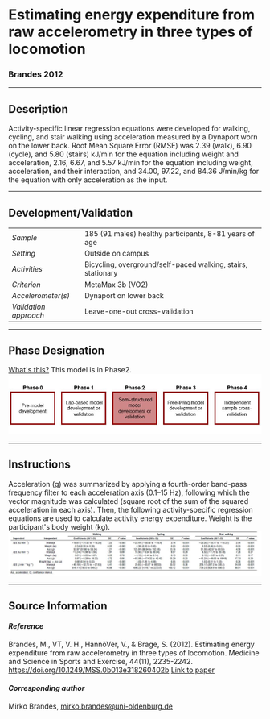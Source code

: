 # Estimating energy expenditure from raw accelerometry in three types of locomotion
### Brandes 2012
---

## Description
Activity-specific linear regression equations were developed for walking, cycling, and stair walking using acceleration measured by a Dynaport worn on the lower back. Root Mean Square Error (RMSE) was 2.39 (walk), 6.90 (cycle), and 5.80 (stairs) kJ/min for the equation including weight and acceleration, 2.16, 6.67, and 5.57 kJ/min for the equation including weight, acceleration, and their interaction, and 34.00, 97.22, and 84.36 J/min/kg for the equation with only acceleration as the input.


---

## Development/Validation

|  |  |
| ------------- | ------------- |
| *Sample*  |185 (91 males) healthy participants, 8-81 years of age |
| *Setting*  |Outside on campus |
| *Activities*  |Bicycling, overground/self-paced walking, stairs, stationary   |
| *Criterion* |MetaMax 3b (VO2)   |
| *Accelerometer(s)* |Dynaport on lower back   |
| *Validation approach* |Leave-one-out cross-validation   |



---
## Phase Designation
[What's this?](https://github.com/clevengerkimberly/AccelerometerRepository/blob/a76916ebe2a6002b20cdc6ef39c889d62ce9d6ae/phase%20_images/phase.md)
This model is in Phase2.
![image](https://github.com/clevengerkimberly/AccelerometerRepository/blob/b0ae796591943b477c483d3c6087e7950cbdadf9/phase%20_images/Phase2.JPG)

---
## Instructions
Acceleration (g) was summarized by applying a fourth-order band-pass frequency filter to each acceleration axis (0.1–15 Hz), following which the vector magnitude was calculated (square root of the sum of the squared acceleration in each axis). Then, the following activity-specific regression equations are used to calculate activity energy expenditure. Weight is the participant's body weight (kg).
![image](https://github.com/clevengerkimberly/AccelerometerRepository/blob/002873d6d51a16cc2d72f41ec616ba9798fb5c14/Brandes2012/brandes.JPG)

---
## Source Information
#### *Reference*
Brandes, M., VT, V. H., HannöVer, V., & Brage, S. (2012). Estimating energy expenditure from raw accelerometry in three types of locomotion. Medicine and Science in Sports and Exercise, 44(11), 2235-2242. https://doi.org/10.1249/MSS.0b013e318260402b [Link to paper](https://github.com/clevengerkimberly/AccelerometerRepository/blob/002873d6d51a16cc2d72f41ec616ba9798fb5c14/Brandes2012/Brandes2013.pdf)


#### *Corresponding author*
Mirko Brandes, mirko.brandes@uni-oldenburg.de
